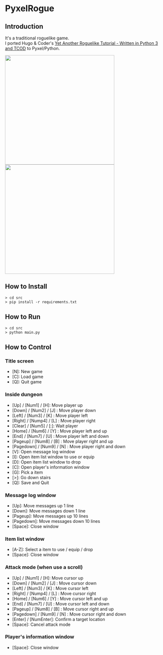 # PyxelRogue

## Introduction

It's a traditional roguelike game. <br>
I ported Hugo & Coder's [Yet Another Roguelike Tutorial - Written in Python 3 and TCOD](https://rogueliketutorials.com/tutorials/tcod/v2/) to Pyxel/Python. 

<img src="https://github.com/jay-kumogata/RetroGames/blob/main/pyxel/pyxelrogue/screenshots/pyxelrogue07.gif" width="360"> <img src="https://github.com/jay-kumogata/RetroGames/blob/main/pyxel/pyxelrogue/screenshots/pyxelrogue10.gif" width="360"> 

## How to Install

	> cd src
	> pip install -r requirements.txt

## How to Run

	> cd src
	> python main.py
	
## How to Control

### Title screen

- [N\]: New game
- [C\]: Load game
- [Q\]: Quit game

### Inside dungeon 

- [Up] / [Num1] / [H]: Move player up
- [Down] / [Num2] / [J] : Move player down
- [Left] / [Num3] / [K] : Move player left
- [Right] / [Nump4] / [L] : Move player right
- [Clear] / [Num5] / [:]: Wait player
- [Home] / [Num6] / [Y] : Move player left and up
- [End] / [Num7] / [U] : Move player left and down
- [Pageup] / [Num8] / [B] : Move player right and up
- [Pagedown] / [Num9] / [N] : Move player right and down
- [V]: Open message log window
- [I]: Open item list window to use or equip
- [D]: Open item list window to drop
- [C]: Open player's information window
- [G]: Pick a item
- [>\]: Go down stairs
- [Q\]: Save and Quit

### Message log window 

- [Up\]: Move messages up 1 line
- [Down\]: Move messages down 1 line
- [Pageup\]: Move messages up 10 lines
- [Pagedown\]: Move messages down 10 lines
- [Space\]: Close window

### Item  list window

- [A-Z\]: Select a item to use / equip / drop 
- [Space\]: Close window

### Attack mode (when use  a scroll)

- [Up] / [Num1] / [H]: Move cursor up
- [Down] / [Num2] / [J] : Move cursor down
- [Left] / [Num3] / [K] : Move cursor left
- [Right] / [Nump4] / [L] : Move cursor right
- [Home] / [Num6] / [Y] : Move cursor left and up
- [End] / [Num7] / [U] : Move cursor left and down
- [Pageup] / [Num8] / [B] : Move cursor right and up
- [Pagedown] / [Num9] / [N] : Move cursor right and down
- [Enter] / [NumEnter]: Confirm a target location
- [Space\]: Cancel attack mode

### Player's information window

- [Space\]: Close window

